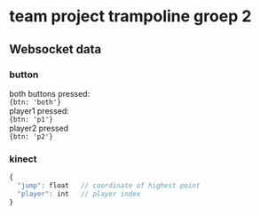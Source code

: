 # team project trampoline groep 2

## Websocket data
### button
both buttons pressed:    
`{btn: 'both'}`  
player1 pressed:  
`{btn: 'p1'}`  
player2 pressed   
`{btn: 'p2'}`

### kinect
```js
{
  "jump": float   // coordinate of highest point
  "player": int   // player index
}
```
